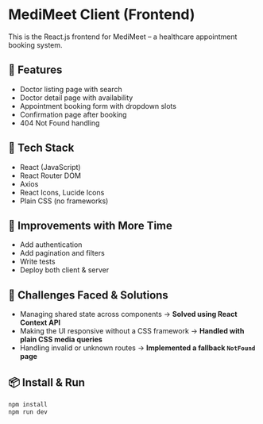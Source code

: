 # MediMeet Client (Frontend)

This is the React.js frontend for MediMeet – a healthcare appointment booking system.

## 🧩 Features

- Doctor listing page with search
- Doctor detail page with availability
- Appointment booking form with dropdown slots
- Confirmation page after booking
- 404 Not Found handling

## 🧰 Tech Stack

- React (JavaScript)
- React Router DOM
- Axios
- React Icons, Lucide Icons
- Plain CSS (no frameworks)

## 🚀 Improvements with More Time

- Add authentication
- Add pagination and filters
- Write tests
- Deploy both client & server

## 🧠 Challenges Faced & Solutions

- Managing shared state across components → **Solved using React Context API**
- Making the UI responsive without a CSS framework → **Handled with plain CSS media queries**
- Handling invalid or unknown routes → **Implemented a fallback `NotFound` page**

## 📦 Install & Run

```bash
npm install
npm run dev
```

